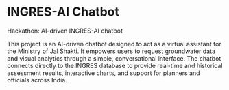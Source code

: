# INGRES-AI Chatbot
Hackathon: AI-driven INGRES-AI chatbot 

This project is an AI-driven chatbot designed to act as a virtual assistant for the Ministry of Jal Shakti. It empowers users to request groundwater data and visual analytics through a simple, conversational interface. The chatbot connects directly to the INGRES database to provide real-time and historical assessment results, interactive charts, and support for planners and officials across India.
